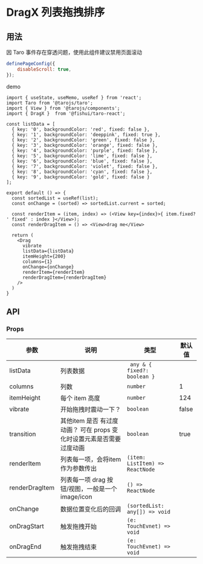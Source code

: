 # DragX 列表拖拽排序 


## 用法

因 Taro 事件存在穿透问题，使用此组件建议禁用页面滚动

```js
definePageConfig({
	disableScroll: true,
});
```

demo

```tsx
import { useState, useMemo, useRef } from 'react';
import Taro from '@tarojs/taro';
import { View } from '@tarojs/components';
import { DragX }  from '@fishui/taro-react';

const listData = [
  { key: '0', backgroundColor: 'red', fixed: false },
  { key: '1', backgroundColor: 'deeppink', fixed: true },
  { key: '2', backgroundColor: 'green', fixed: false },
  { key: '3', backgroundColor: 'orange', fixed: false },
  { key: '4', backgroundColor: 'purple', fixed: false },
  { key: '5', backgroundColor: 'lime', fixed: false },
  { key: '6', backgroundColor: 'blue', fixed: false },
  { key: '7', backgroundColor: 'violet', fixed: false },
  { key: '8', backgroundColor: 'cyan', fixed: false },
  { key: '9', backgroundColor: 'gold', fixed: false }
];

export default () => {
  const sortedList = useRef(list);
  const onChange = (sorted) => sortedList.current = sorted;

  const renderItem = (item, index) => (<View key={index}>{ item.fixed? ' fixed' : index }</View>);
  const renderDragItem = () => <View>drag me</View>

  return (
    <Drag
      vibrate
      listData={listData}
      itemHeight={200}
      columns={1}
      onChange={onChange}
      renderItem={renderItem}
      renderDragItem={renderDragItem}
    />
  )
}

```


## API


### Props

| 参数                   | 说明                                                        | 类型           | 默认值      |
| ---------------------- | ----------------------------------------------------------- | -------------- | ----------- |
| listData                | 列表数据           | ` any & { fixed?:  boolean }`       |      |
| columns                | 列数       | `number`        |   1       |
| itemHeight                | 每个 item 高度 | `number`        | 124    |
| vibrate |  开始拖拽时震动一下？ |  `boolean`  |  false        |
| transition | 其他item 是否 有过度动画？ 可在 props 变化时设置元素是否需要过度动画 |  `boolean`  |  true        |
| renderItem | 列表每一项，会将item 作为参数传出 |  `(item: ListItem) => ReactNode`  |     |
| renderDragItem | 列表每一项 drag 按钮/视图，一般是一个image/icon |  `() => ReactNode`  |     |
| onChange | 数据位置变化后的回调 |  `(sortedList: any[]) => void`  |     |
| onDragStart | 触发拖拽开始 |  `(e: TouchEvnet) => void`  |     |
| onDragEnd | 触发拖拽结束 |  `(e: TouchEvnet) => void`  |     |

